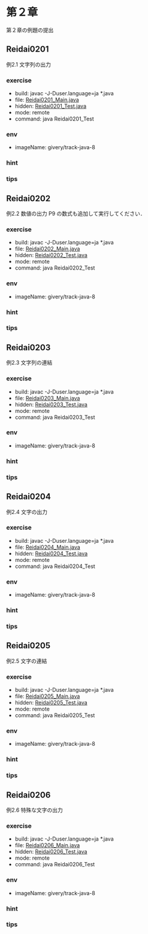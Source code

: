 # 第２章
第２章の例題の提出

## Reidai0201
例2.1 文字列の出力


### exercise
- build: javac -J-Duser.language=ja *.java
- file: [Reidai0201_Main.java](./chapter2/Reidai0201_Main_debug.java)
- hidden: [Reidai0201_Test.java](./chapter2/Reidai0201_Test.java)
- mode: remote
- command: java Reidai0201_Test

### env
- imageName: givery/track-java-8

### hint

### tips

## Reidai0202
例2.2 数値の出力
P9 の数式も追加して実行してください．

### exercise
- build: javac -J-Duser.language=ja *.java
- file: [Reidai0202_Main.java](./chapter2/Reidai0202_Main_debug.java)
- hidden: [Reidai0202_Test.java](./chapter2/Reidai0202_Test.java)
- mode: remote
- command: java Reidai0202_Test

### env
- imageName: givery/track-java-8

### hint

### tips



## Reidai0203
例2.3 文字列の連結


### exercise
- build: javac -J-Duser.language=ja *.java
- file: [Reidai0203_Main.java](./chapter2/Reidai0203_Main_debug.java)
- hidden: [Reidai0203_Test.java](./chapter2/Reidai0203_Test.java)
- mode: remote
- command: java Reidai0203_Test

### env
- imageName: givery/track-java-8

### hint

### tips

## Reidai0204
例2.4 文字の出力


### exercise
- build: javac -J-Duser.language=ja *.java
- file: [Reidai0204_Main.java](./chapter2/Reidai0204_Main_debug.java)
- hidden: [Reidai0204_Test.java](./chapter2/Reidai0204_Test.java)
- mode: remote
- command: java Reidai0204_Test

### env
- imageName: givery/track-java-8

### hint

### tips

## Reidai0205
例2.5 文字の連結


### exercise
- build: javac -J-Duser.language=ja *.java
- file: [Reidai0205_Main.java](./chapter2/Reidai0205_Main_debug.java)
- hidden: [Reidai0205_Test.java](./chapter2/Reidai0205_Test.java)
- mode: remote
- command: java Reidai0205_Test

### env
- imageName: givery/track-java-8

### hint

### tips

## Reidai0206
例2.6 特殊な文字の出力


### exercise
- build: javac -J-Duser.language=ja *.java
- file: [Reidai0206_Main.java](./chapter2/Reidai0206_Main_debug.java)
- hidden: [Reidai0206_Test.java](./chapter2/Reidai0206_Test.java)
- mode: remote
- command: java Reidai0206_Test

### env
- imageName: givery/track-java-8

### hint

### tips